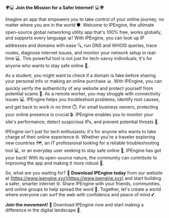 🌍💻 **Join the Mission for a Safer Internet!** 💻🌍

Imagine an app that empowers you to take control of your online journey, no matter where you are in the world 🛡️. Welcome to IPEngine, the ultimate open-source global networking utility app that's 100% free, works globally, and supports every language 📊! With IPEngine, you can look up IP addresses and domains with ease 🔍, run DNS and WHOIS queries, trace routes, diagnose internet issues, and monitor your network setup in real-time 💻. This powerful tool is not just for tech-savvy individuals; it's for anyone who wants to stay safe online 🚀.

As a student, you might want to check if a domain is fake before sharing your personal info or making an online purchase 📊. With IPEngine, you can quickly verify the authenticity of any website and protect yourself from potential scams 🤑. As a remote worker, you may struggle with connectivity issues 💻. IPEngine helps you troubleshoot problems, identify root causes, and get back to work in no time ⏱️. For small business owners, protecting your online presence is crucial 🔒. IPEngine enables you to monitor your site's performance, detect suspicious IPs, and prevent potential threats 🚫.

IPEngine isn't just for tech enthusiasts; it's for anyone who wants to take charge of their online experience 🌐. Whether you're a traveler exploring new countries 🗺️, an IT professional looking for a reliable troubleshooting tool 💻, or an everyday user seeking to stay safe online 👀, IPEngine has got your back! With its open-source nature, the community can contribute to improving the app and making it more robust 🔩.

So, what are you waiting for? 🤔 **Download IPEngine today** from our website at [https://www.ipengine.xyz](https://www.ipengine.xyz) and start building a safer, smarter internet 🌐. Share IPEngine with your friends, communities, and online groups to help spread the word 💬. Together, let's create a world where everyone can surf the web with confidence and peace of mind 💕.

**Join the movement!** 💪 Download IPEngine now and start making a difference in the digital landscape 🌊.